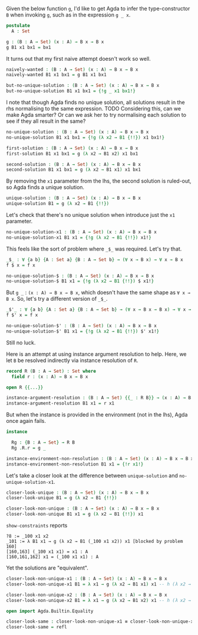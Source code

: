 Given the below function `g`, I'd like to get Agda to infer the type-constructor `B` when invoking `g`, such as in the expression `g _ x`.

```agda
postulate
  A : Set

g : (B : A → Set) (x : A) → B x → B x
g B1 x1 bx1 = bx1
```

It turns out that my first naive attempt doesn't work so well.

```agda
naively-wanted : (B : A → Set) (x : A) → B x → B x
naively-wanted B1 x1 bx1 = g B1 x1 bx1

but-no-unique-solution : (B : A → Set) (x : A) → B x → B x
but-no-unique-solution B1 x1 bx1 = {!g _ x1 bx1!}
```

I note that though Agda finds no unique solution, all solutions result in the rhs normalising to the same expression. TODO Considering this, can we make Agda smarter? Or can we ask her to try normalising each solution to see if they all result in the same?

```agda
no-unique-solution : (B : A → Set) (x : A) → B x → B x
no-unique-solution B1 x1 bx1 = {!g (λ x2 → B1 {!!}) x1 bx1!}

first-solution : (B : A → Set) (x : A) → B x → B x
first-solution B1 x1 bx1 = g (λ x2 → B1 x2) x1 bx1

second-solution : (B : A → Set) (x : A) → B x → B x
second-solution B1 x1 bx1 = g (λ x2 → B1 x1) x1 bx1
```

By removing the `x1` parameter from the lhs, the second solution is ruled-out, so Agda finds a unique solution.

```agda
unique-solution : (B : A → Set) (x : A) → B x → B x
unique-solution B1 = g (λ x2 → B1 {!!})
```

Let's check that there's no unique solution when introduce just the `x1` parameter.

```agda
no-unique-solution-x1 : (B : A → Set) (x : A) → B x → B x
no-unique-solution-x1 B1 x1 = {!g (λ x2 → B1 {!!}) x1!}
```

This feels like the sort of problem where `_$_` was required. Let's try that.

```agda
_$_ : ∀ {a b} {A : Set a} {B : A → Set b} → (∀ x → B x) → ∀ x → B x
f $ x = f x

no-unique-solution-$ : (B : A → Set) (x : A) → B x → B x
no-unique-solution-$ B1 x1 = {!g (λ x2 → B1 {!!}) $ x1!}
```

But `g _` : `(x : A) → B x → B x`, which doesn't have the same shape as `∀ x → B x`. So, let's try a different version of `_$_`.

```agda
_$'_ : ∀ {a b} {A : Set a} {B : A → Set b} → (∀ x → B x → B x) → ∀ x → B x → B x
f $' x = f x

no-unique-solution-$' : (B : A → Set) (x : A) → B x → B x
no-unique-solution-$' B1 x1 = {!g (λ x2 → B1 {!!}) $' x1!}
```

Still no luck.

Here is an attempt at using instance argument resolution to help. Here, we let `B` be resolved indirectly via instance resolution of `R`.

```agda
record R (B : A → Set) : Set where
  field r : (x : A) → B x → B x

open R {{...}}

instance-argument-resolution : (B : A → Set) {{_ : R B}} → (x : A) → B x → B x
instance-argument-resolution B1 x1 = r x1
```

But when the instance is provided in the environment (not in the lhs), Agda once again fails.

```agda
instance

  Rg : {B : A → Set} → R B
  Rg .R.r = g _

instance-environment-non-resolution : (B : A → Set) (x : A) → B x → B x
instance-environment-non-resolution B1 x1 = {!r x1!}
```

Let's take a closer look at the difference between `unique-solution` and `no-unique-solution-x1`.

```agda
closer-look-unique : (B : A → Set) (x : A) → B x → B x
closer-look-unique B1 = g (λ x2 → B1 {!!})

closer-look-non-unique : (B : A → Set) (x : A) → B x → B x
closer-look-non-unique B1 x1 = g (λ x2 → B1 {!!}) x1
```

`show-constraints` reports

    ?8 := _100 x1 x2
    _101 := λ B1 x1 → g (λ x2 → B1 (_100 x1 x2)) x1 [blocked by problem 160]
    [160,163] (_100 x1 x1) = x1 : A
    [160,161,162] x1 = (_100 x1 x1) : A

Yet the solutions are "equivalent".

```agda
closer-look-non-unique-x1 : (B : A → Set) (x : A) → B x → B x
closer-look-non-unique-x1 B1 = λ x1 → g (λ x2 → B1 x1) x1 -- h (λ x2 → B1 {!!}) x1

closer-look-non-unique-x2 : (B : A → Set) (x : A) → B x → B x
closer-look-non-unique-x2 B1 = λ x1 → g (λ x2 → B1 x2) x1 -- h (λ x2 → B1 {!!}) x1

open import Agda.Builtin.Equality

closer-look-same : closer-look-non-unique-x1 ≡ closer-look-non-unique-x2
closer-look-same = refl
```
